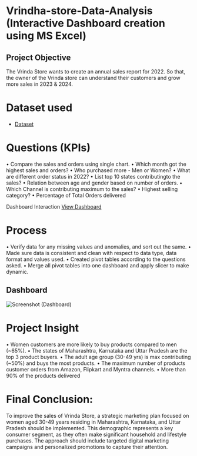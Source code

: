 # Vrindha-store-Data-Analysis (Interactive Dashboard creation using MS Excel)
## Project Objective
The Vrinda Store wants to create an annual sales report for 2022. So that, the owner of the Vrinda store can understand their customers and grow more sales in 2023 & 2024.

# Dataset used 
- <a href="https://github.com/Mohith887/Data-Analysis-dashboard/blob/main/Vrinda%20Store%20Data%20Analysis.xlsx">Dataset<a/>

# Questions (KPIs)
•	Compare the sales and orders using single chart.
•	Which month got the highest sales and orders?
•	Who purchased more - Men or Women?
•	What are different order status in 2022?
•	List top 10 states contributingto the sales?
•	Relation between age and gender based on number of orders.
•	Which Channel is contributing maximum to the sales?
•	Highest selling category?
•	Percentage of Total Orders delivered

 Dashboard Interaction <a href="https://github.com/Mohith887/Data-Analysis-dashboard/blob/main/Screenshot%20(Dashboard).png">View Dashboard <a/>

 # Process
•	Verify data for any missing values and anomalies, and sort out the same.
•	Made sure data is consistent and clean with respect to data type, data format and values used.
•	Created pivot tables according to the questions asked.
•	Merge all pivot tables into one dashboard and apply slicer to make dynamic.

## Dashboard
![Screenshot (Dashboard)](https://github.com/user-attachments/assets/e348a785-246e-435e-9553-65d1d2549708)

# Project Insight
•	Women customers are more likely to buy products compared to men (~65%).
•	The states of Maharashtra, Karnataka and Uttar Pradesh are the top 3 product buyers.
•	The adult age group (30-49 yrs) is max contributing (~50%) and buys the most products.
•	The maximum number of products customer orders from Amazon, Flipkart and Myntra channels.
•	More than 90% of the products delivered

# Final Conclusion:
To improve the sales of Vrinda Store, a strategic marketing plan focused on women aged 30-49 years residing in Maharashtra, Karnataka, and Uttar Pradesh should be implemented. This demographic represents a key consumer segment, as they often make significant household and lifestyle purchases. The approach should include targeted digital marketing campaigns and personalized promotions to capture their attention.




